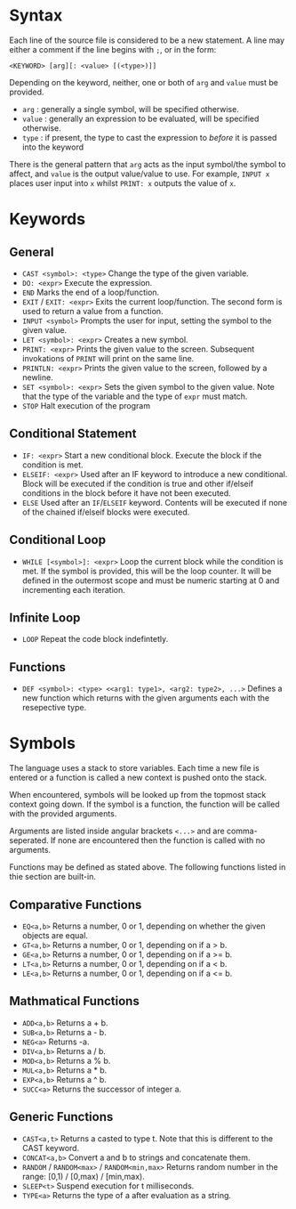 # Syntax
Each line of the source file is considered to be a new statement. A line may either a comment if the line begins with `;`, or in the form:

`<KEYWORD> [arg][: <value> [(<type>)]]`

Depending on the keyword, neither, one or both of `arg` and `value` must be provided.
- `arg` : generally a single symbol, will be specified otherwise.
- `value` : generally an expression to be evaluated, will be specified otherwise.
- `type` : if present, the type to cast the expression to *before* it is passed into the keyword

There is the general pattern that `arg` acts as the input symbol/the symbol to affect, and `value` is the output value/value to use. For example, `INPUT x` places user input into `x` whilst `PRINT: x` outputs the value of `x`.

# Keywords

## General

- `CAST <symbol>: <type>`
Change the type of the given variable.
- `DO: <expr>`
Execute the expression.
- `END`
Marks the end of a loop/function.
- `EXIT` / `EXIT: <expr>`
Exits the current loop/function. The second form is used to return a value from a function.
- `INPUT <symbol>`
Prompts the user for input, setting the symbol to the given value.
- `LET <symbol>: <expr>`
Creates a new symbol.
- `PRINT: <expr>`
Prints the given value to the screen. Subsequent invokations of `PRINT` will print on the same line.
- `PRINTLN: <expr>`
Prints the given value to the screen, followed by a newline.
- `SET <symbol>: <expr>`
Sets the given symbol to the given value. Note that the type of the variable and the type of `expr` must match.
- `STOP`
Halt execution of the program

## Conditional Statement

- `IF: <expr>`
Start a new conditional block. Execute the block if the condition is met.
- `ELSEIF: <expr>`
Used after an IF keyword to introduce a new conditional. Block will be executed if the condition is true and other if/elseif conditions in the block before it have not been executed.
- `ELSE`
Used after an `IF`/`ELSEIF` keyword. Contents will be executed if none of the chained if/elseif blocks were executed.

## Conditional Loop

- `WHILE [<symbol>]: <expr>`
Loop the current block while the condition is met.
If the symbol is provided, this will be the loop counter. It will be defined in the outermost scope and must be numeric starting at 0 and incrementing each iteration.

## Infinite Loop

- `LOOP`
Repeat the code block indefintetly.

## Functions

- `DEF <symbol>: <type> <<arg1: type1>, <arg2: type2>, ...>`
Defines a new function which returns <type> with the given arguments each with the resepective type.

# Symbols

The language uses a stack to store variables. Each time a new file is entered or a function is called a new context is pushed onto the stack.

When encountered, symbols will be looked up from the topmost stack context going down. If the symbol is a function, the function will be called with the provided arguments.

Arguments are listed inside angular brackets `<...>` and are comma-seperated. If none are encountered then the function is called with no arguments.

Functions may be defined as stated above. The following functions listed in thie section are built-in.

## Comparative Functions

- `EQ<a,b>`
Returns a number, 0 or 1, depending on whether the given objects are equal.
- `GT<a,b>`
Returns a number, 0 or 1, depending on if a > b.
- `GE<a,b>`
Returns a number, 0 or 1, depending on if a >= b.
- `LT<a,b>`
Returns a number, 0 or 1, depending on if a < b.
- `LE<a,b>`
Returns a number, 0 or 1, depending on if a <= b.

## Mathmatical Functions

- `ADD<a,b>`
Returns a + b.
- `SUB<a,b>`
Returns a - b.
- `NEG<a>`
Returns -a.
- `DIV<a,b>`
Returns a / b.
- `MOD<a,b>`
Returns a % b.
- `MUL<a,b>`
Returns a * b.
- `EXP<a,b>`
Returns a ^ b.
- `SUCC<a>`
Returns the successor of integer a.

## Generic Functions

- `CAST<a,t>`
Returns a casted to type t.
Note that this is different to the CAST keyword.
- `CONCAT<a,b>`
Convert a and b to strings and concatenate them.
- `RANDOM` / `RANDOM<max>` / `RANDOM<min,max>`
Returns random number in the range: [0,1) / [0,max) / [min,max).
- `SLEEP<t>`
Suspend execution for t milliseconds.
- `TYPE<a>`
Returns the type of a after evaluation as a string.

